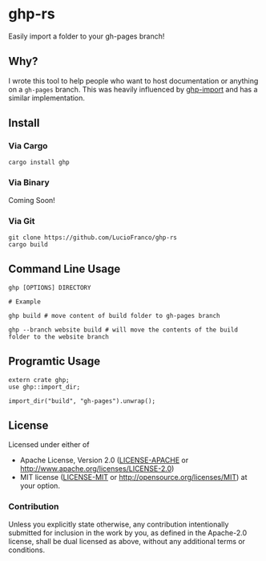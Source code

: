 # ghp-rs
Easily import a folder to your gh-pages branch!

## Why?
I wrote this tool to help people who want to host documentation or anything on a `gh-pages` branch. This was heavily influenced by [ghp-import](https://github.com/davisp/ghp-import) and has a similar implementation.

## Install

### Via Cargo

```
cargo install ghp
```

### Via Binary
Coming Soon!

### Via Git

```
git clone https://github.com/LucioFranco/ghp-rs
cargo build
```

## Command Line Usage
```
ghp [OPTIONS] DIRECTORY

# Example

ghp build # move content of build folder to gh-pages branch

ghp --branch website build # will move the contents of the build folder to the website branch
```

## Programtic Usage
```
extern crate ghp;
use ghp::import_dir;

import_dir("build", "gh-pages").unwrap();
```

## License

Licensed under either of
 * Apache License, Version 2.0 ([LICENSE-APACHE](LICENSE-APACHE) or http://www.apache.org/licenses/LICENSE-2.0)
 * MIT license ([LICENSE-MIT](LICENSE-MIT) or http://opensource.org/licenses/MIT)
at your option.

### Contribution

Unless you explicitly state otherwise, any contribution intentionally submitted
for inclusion in the work by you, as defined in the Apache-2.0 license, shall be dual licensed as above, without any
additional terms or conditions.